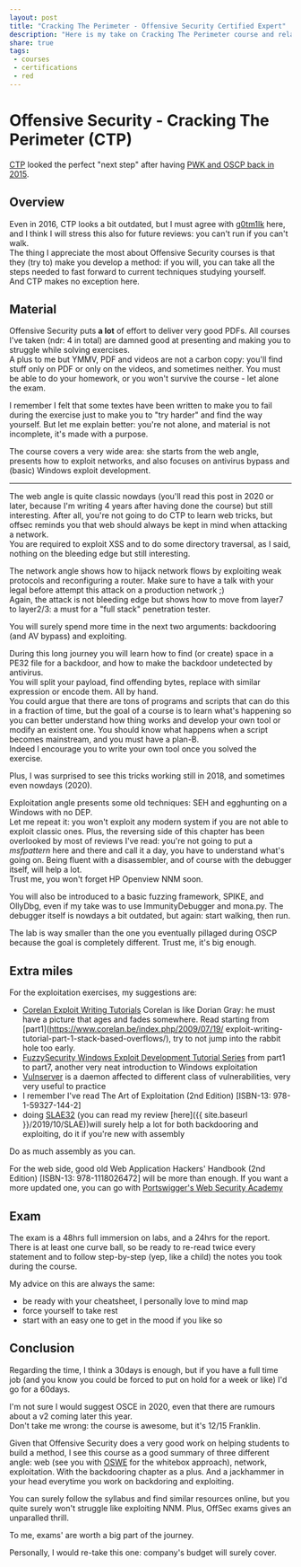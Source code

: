 ```yaml
---
layout: post
title: "Cracking The Perimeter - Offensive Security Certified Expert"
description: "Here is my take on Cracking The Perimeter course and relative exam for Offensive Security Certified Expert"
share: true
tags:
 - courses
 - certifications
 - red
---
```


# Offensive Security - Cracking The Perimeter (CTP)

[CTP](https://www.offensive-security.com/ctp-osce/) looked the perfect "next step" after having [PWK and OSCP back in 2015]({{site.baseurl}}/2015/08/Offensive-Security-Certified-Professional).

## Overview

Even in 2016, CTP looks a bit outdated, but I must agree with [g0tm1lk](https://blog.g0tmi1k.com/2013/08/cracking-perimeter-ctp-offensive/) here, and I think I will stress this also for future reviews: you can't run if you can't walk.  
The thing I appreciate the most about Offensive Security courses is that they (try to) make you develop a method: if you will, you can take all the steps needed to fast forward to current techniques studying yourself.  
And CTP makes no exception here.


## Material

Offensive Security puts **a lot** of effort to deliver very good PDFs. All courses I've taken (ndr: 4 in total) are damned good at presenting and making you to struggle while solving exercises.  
A plus to me but YMMV, PDF and videos are not a carbon copy: you'll find stuff only on PDF or only on the videos, and sometimes neither. You must be able to do your homework, or you won't survive the course - let alone the exam.

I remember I felt that some textes have been written to make you to fail during the exercise just to make you to "try harder" and find the way yourself. But let me explain better: you're not alone, and material is not incomplete, it's made with a purpose.

The course covers a very wide area: she starts from the web angle, presents how to exploit networks, and also focuses on antivirus bypass and (basic) Windows exploit development.

---

The web angle is quite classic nowdays (you'll read this post in 2020 or later, because I'm writing 4 years after having done the course) but still interesting. After all, you're not going to do CTP to learn web tricks, but offsec reminds you that web should always be kept in mind when attacking a network.  
You are required to exploit XSS and to do some directory traversal, as I said, nothing on the bleeding edge but still interesting.

The network angle shows how to hijack network flows by exploiting weak protocols and reconfiguring a router. Make sure to have a talk with your legal before attempt this attack on a production network ;)  
Again, the attack is not bleeding edge but shows how to move from layer7 to layer2/3: a must for a "full stack" penetration tester.

You will surely spend more time in the next two arguments: backdooring (and AV bypass) and exploiting.

During this long journey you will learn how to find (or create) space in a PE32 file for a backdoor, and how to make the backdoor undetected by antivirus.  
You will split your payload, find offending bytes, replace with similar expression or encode them. All by hand.  
You could argue that there are tons of programs and scripts that can do this in a fraction of time, but the goal of a course is to learn what's happening so you can better understand how thing works and develop your own tool or modify an existent one. You should know what happens when a script becomes mainstream, and you must have a plan-B.  
Indeed I encourage you to write your own tool once you solved the exercise.

Plus, I was surprised to see this tricks working still in 2018, and sometimes even nowdays (2020).

Exploitation angle presents some old techniques: SEH and egghunting on a Windows with no DEP.  
Let me repeat it: you won't exploit any modern system if you are not able to exploit classic ones. Plus, the reversing side of this chapter has been overlooked by most of reviews I've read: you're not going to put a *msfpattern* here and there and call it a day, you have to understand what's going on. Being fluent with a disassembler, and of course with the debugger itself, will help a lot.  
Trust me, you won't forget HP Openview NNM soon.

You will also be introduced to a basic fuzzing framework, SPIKE, and OllyDbg, even if my take was to use ImmunityDebugger and mona.py. The debugger itself is nowdays a bit outdated, but again: start walking, then run.

The lab is way smaller than the one you eventually pillaged during OSCP because the goal is completely different. Trust me, it's big enough.

## Extra miles

For the exploitation exercises, my suggestions are:
* [Corelan Exploit Writing Tutorials](https://www.corelan.be/index.php/articles/) Corelan is like Dorian Gray: he must have a picture that ages and fades somewhere. Read starting from [part1](https://www.corelan.be/index.php/2009/07/19/  exploit-writing-tutorial-part-1-stack-based-overflows/), try to not jump into the rabbit hole too early.
* [FuzzySecurity Windows Exploit Development Tutorial Series](https://www.fuzzysecurity.com/tutorials.html) from part1 to part7, another very neat introduction to Windows exploitation
* [Vulnserver](http://www.thegreycorner.com/p/vulnserver.html) is a daemon affected to different class of vulnerabilities, very very useful to practice
* I remember I've read The Art of Exploitation (2nd Edition) [ISBN-13: 978-1-59327-144-2]
* doing [SLAE32](https://www.pentesteracademy.com/course?id=3) (you can read my review [here]({{ site.baseurl }}/2019/10/SLAE))will surely help a lot for both backdooring and exploiting, do it if you're new with assembly

Do as much assembly as you can.

For the web side, good old Web Application Hackers' Handbook (2nd Edition) [ISBN-13: 978-1118026472] will be more than enough. If you want a more updated one, you can go with [Portswigger's Web Security Academy](https://portswigger.net/web-security)


## Exam

The exam is a 48hrs full immersion on labs, and a 24hrs for the report.  
There is at least one curve ball, so be ready to re-read twice every statement and to follow step-by-step (yep, like a child) the notes you took during the course.

My advice on this are always the same:
* be ready with your cheatsheet, I personally love to mind map
* force yourself to take rest
* start with an easy one to get in the mood if you like so

## Conclusion

Regarding the time, I think a 30days is enough, but if you have a full time job (and you know you could be forced to put on hold for a week or like) I'd go for a 60days.

I'm not sure I would suggest OSCE in 2020, even that there are rumours about a v2 coming later this year.  
Don't take me wrong: the course is awesome, but it's 12/15 Franklin.

Given that Offensive Security does a very good work on helping students to build a method, I see this course as a good summary of three different angle: web (see you with [OSWE]({{site.baseurl}}/2019/08/Offensive-Security-Web-Expert) for the whitebox approach), network, exploitation. With the backdooring chapter as a plus. And a jackhammer in your head everytime you work on backdoring and exploiting.

You can surely follow the syllabus and find similar resources online, but you quite surely won't struggle like exploiting NNM. Plus, OffSec exams gives an unparalled thrill.

To me, exams' are worth a big part of the journey.

Personally, I would re-take this one: company's budget will surely cover.

